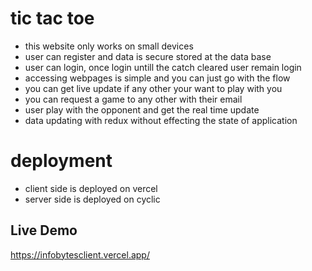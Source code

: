 # tic tac toe

- this website only works on small devices 
- user can register and data is secure stored at the data base
- user can login, once login untill the catch cleared user remain login 
- accessing webpages is simple and you can just go with the flow
- you can get live update if any other your want to play with you
- you can request a game to any other with their email
- user play with the opponent and get the real time update
- data updating with redux without effecting the state of application

# deployment
- client side is deployed on vercel
- server side is deployed on cyclic

<h2>Live Demo</h2>

<a href="https://infobytesclient.vercel.app/">https://infobytesclient.vercel.app/</a>